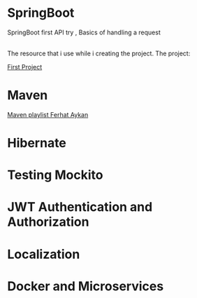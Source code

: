 # SpringBoot  
SpringBoot first API try , Basics of handling a request <br><br>
<p>The resource that i use while i creating the project. The project:</p>

[First Project](<demo>)


# Maven
<a href="https://www.youtube.com/playlist?list=PL4ET09KoRZtQkHP3wsHrMUrXgKhYa4Tnp">Maven playlist Ferhat Aykan</a>



# Hibernate


# Testing Mockito


# JWT Authentication and Authorization


# Localization 


# Docker and Microservices


